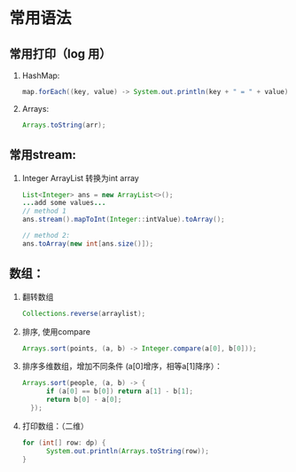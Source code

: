 # 常用语法
## 常用打印（log 用）
1. HashMap:
      ```java
      map.forEach((key, value) -> System.out.println(key + " = " + value));
      ```
2. Arrays:
   ```java
   Arrays.toString(arr);
   ```
## 常用stream:
1.  Integer ArrayList 转换为int array
      ```java
      List<Integer> ans = new ArrayList<>();
      ...add some values...
      // method 1
      ans.stream().mapToInt(Integer::intValue).toArray();

      // method 2:
      ans.toArray(new int[ans.size()]);
      ```


## 数组：
1. 翻转数组
      ```java
      Collections.reverse(arraylist);
      ```
2. 排序, 使用compare
      ```java
      Arrays.sort(points, (a, b) -> Integer.compare(a[0], b[0]));
      ```
3. 排序多维数组，增加不同条件 (a[0]增序，相等a[1]降序）：
      ```java
      Arrays.sort(people, (a, b) -> {
            if (a[0] == b[0]) return a[1] - b[1];
            return b[0] - a[0];
        });
      ```
4. 打印数组：（二维）
      ```java
      for (int[] row: dp) {
            System.out.println(Arrays.toString(row));
      }
      ```